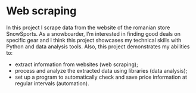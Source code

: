 # Web scraping

In this project I scrape data from the website of the romanian store SnowSports.
As a snowboarder, I’m interested in finding good deals on specific gear and I think this project showcases my technical skills with Python and data analysis tools. Also, this project demonstrates my abilities to:
- extract information from websites (web scraping);
- process and analyze the extracted data using libraries (data analysis);
- set up a program to automatically check and save price information at regular intervals (automation).

